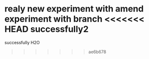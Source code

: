 realy new
experiment with amend
experiment with branch
<<<<<<< HEAD
successfully2
=======
successfully
H2O
>>>>>>> ae6b678
